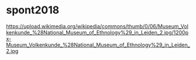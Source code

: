 # spont2018


https://upload.wikimedia.org/wikipedia/commons/thumb/0/06/Museum_Volkenkunde_%28National_Museum_of_Ethnology%29_in_Leiden_2.jpg/1200px-Museum_Volkenkunde_%28National_Museum_of_Ethnology%29_in_Leiden_2.jpg

